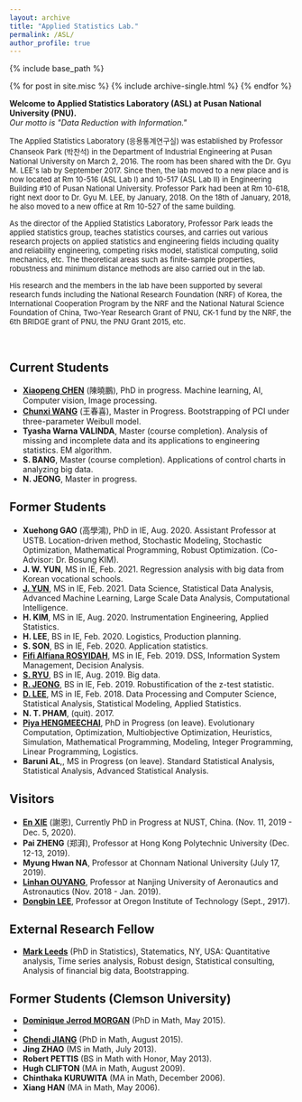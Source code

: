 ```yaml
---
layout: archive
title: "Applied Statistics Lab."
permalink: /ASL/
author_profile: true
---
```


{% include base_path %}

{% for post in site.misc %}
  {% include archive-single.html %}
{% endfor %}

<HTML>
<B>Welcome to Applied Statistics Laboratory (ASL) at Pusan National University (PNU).</B><br/>
<I>Our motto is "Data Reduction with Information."</I><br/>

<P>
<font size="-1"> 
The Applied Statistics Laboratory (응용통계연구실) was established 
by Professor Chanseok Park (박찬석) in the Department of Industrial Engineering 
at Pusan National University on March 2, 2016. 
The room has been shared with the Dr. Gyu M. LEE's lab by September 2017. 
Since then, the lab moved to a new place and is now located at Rm 10-516 (ASL Lab I) 
and 10-517 (ASL Lab II) in Engineering Building #10 of Pusan National University. 
Professor Park had been at Rm 10-618, right next door to Dr. Gyu M. LEE, by January, 2018. 
On the 18th of January, 2018, he also moved to a new office at Rm 10-527 of the same building.
</font>
</P>

<P>
<font size="-1"> 
As the director of the Applied Statistics Laboratory, 
Professor Park leads the applied statistics group, teaches statistics courses, 
and carries out various research projects on applied statistics and engineering fields 
including quality and reliability engineering, competing risks model, statistical computing, 
solid mechanics, etc. The theoretical areas such as finite-sample properties, 
robustness and minimum distance methods are also carried out in the lab. 
</font>
</P>

<P>
<font size="-1"> 
His research and the members in the lab have been supported by several research funds 
including the National Research Foundation (NRF) of Korea, 
the International Cooperation Program by the NRF and the National Natural Science Foundation 
of China, Two-Year Research Grant of PNU, CK-1 fund by the NRF, 
the 6th BRIDGE grant of PNU, the PNU Grant 2015, etc. <br/>
</font>
</P>

<br>

<H2>Current Students</H2>
<UL>  
<LI><A href="https://www.researchgate.net/profile/Xiaopeng-Chen-12"><b>Xiaopeng CHEN</b></A> 
(陳曉鵬), PhD in progress.
Machine learning, AI, Computer vision, Image processing.

<LI><A href="https://www.researchgate.net/profile/Chunxi-Wang-5"><b>Chunxi WANG</b></A> 
(王春喜), Master in Progress.
Bootstrapping of PCI under three-parameter Weibull model.

<LI><b>Tyasha Warna VALINDA</b>, Master (course completion).
Analysis of missing and incomplete data and its applications to engineering statistics. 
EM algorithm. 

<LI><b>S. BANG</b>, Master (course completion). 
Applications of control charts in analyzing big data.

<LI><b>N. JEONG</b>, Master in progress.   
</UL>


<H2>Former Students</H2>
<UL>
<LI><b>Xuehong GAO</b> (高學鴻), PhD in IE, Aug. 2020.  
 Assistant Professor at USTB. Location-driven method, Stochastic Modeling, Stochastic 
Optimization, Mathematical Programming, Robust Optimization. (Co-Advisor: Dr. Bosung KIM).

<LI><b>J. W. YUN</b>, MS in IE, Feb. 2021. Regression analysis with big data from Korean vocational schools. 
<LI><A href="https://www.researchgate.net/profile/Junhyeok-Yun"><b>J. YUN</b></A>, 
MS in IE, Feb. 2021. Data Science, Statistical Data Analysis, Advanced Machine Learning, Large Scale Data Analysis, Computational Intelligence.

<LI><b>H. KIM</b>, MS in IE, Aug. 2020. Instrumentation Engineering, Applied Statistics.

<LI><b>H. LEE</b>, BS in IE, Feb. 2020. Logistics, Production planning.

<LI><b>S. SON</b>, BS in IE, Feb. 2020. Application statistics. 

<LI><A href="https://www.researchgate.net/profile/Fifi-Rosyidah"><b>Fifi Alfiana ROSYIDAH</b></A>, MS in IE, Feb. 2019. DSS, Information System Management, Decision Analysis.

<LI><A href="https://www.researchgate.net/profile/Seoyeong-Ryu"><b>S. RYU</b></A>, 
BS in IE, Aug. 2019. Big data.

<LI><A href="https://www.researchgate.net/profile/Jeong-Ryeji"><b>R. JEONG</b></A>, 
BS in IE, Feb. 2019. Robustification of the z-test statistic.

<LI><A href="https://www.researchgate.net/profile/Donggeun-Lee-6"><b>D. LEE</b></A>, 
MS in IE, Feb. 2018. Data Processing and Computer Science, Statistical Analysis, Statistical Modeling, Applied Statistics.

<LI><b>N. T. PHAM</b>, (quit). 2017.

<LI><A href="https://www.researchgate.net/profile/Piya-Hengmeechai">
<b>Piya HENGMEECHAI</b></A>, PhD in Progress (on leave).  Evolutionary Computation, Optimization, Multiobjective Optimization, Heuristics, Simulation, Mathematical Programming, Modeling, Integer Programming, Linear Programming, Logistics.

<LI><b>Baruni AL</b>,, MS in Progress (on leave).  Standard Statistical Analysis, Statistical Analysis, Advanced Statistical Analysis.
</UL>


<H2>Visitors</H2>
<UL>
<LI><A href="https://www.researchgate.net/profile/Xie-En-3">
<b>En XIE</b></A> (謝恩), Currently PhD in Progress at NUST, China. (Nov. 11, 2019 - Dec. 5, 2020).

<LI><b>Pai ZHENG</b> (郑湃), Professor at Hong Kong Polytechnic University (Dec. 12-13, 2019).

<LI><b>Myung Hwan NA</b>, Professor at Chonnam National University (July 17, 2019).

<LI><A href="https://cn.linkedin.com/in/linhan-ouyang-94834b41">
<b>Linhan OUYANG</b></A>, 
Professor at Nanjing University of Aeronautics and Astronautics (Nov. 2018 - Jan. 2019).

<LI><A href="https://www.oit.edu/directory/don-lee">
<b>Dongbin LEE</b></A>, Professor at Oregon Institute of Technology (Sept., 2917).
</UL>



<H2>External Research Fellow</H2>
<UL>
<LI><A href="https://www.linkedin.com/in/mark-leeds-b913059">
<b>Mark Leeds</b></A> (PhD in Statistics),  Statematics, NY, USA:  Quantitative analysis, Time series analysis, Robust design, Statistical consulting, Analysis of financial big data, Bootstrapping. 
</UL>


<H2>Former Students (Clemson University)</H2>
<UL>
<LI><A href="https://www.linkedin.com/in/dominique-morgan-07510625">
<b>Dominique Jerrod MORGAN</b></A> (PhD in Math, May 2015).

<LI><A href="https://people.stat.sc.edu/jiana/">
<LI><b>Chendi JIANG</b></A> (PhD in Math, August 2015).

<LI><b>Jing ZHAO</b> (MS in Math, July 2013).

<LI><b>Robert PETTIS</b> (BS in Math with Honor, May 2013).

<LI><b>Hugh CLIFTON</b> (MA in Math, August 2009).

<LI><b>Chinthaka KURUWITA</b> (MA in Math, December 2006).

<LI><b>Xiang HAN</b> (MA in Math, May 2006).
</UL>


</HTML>
